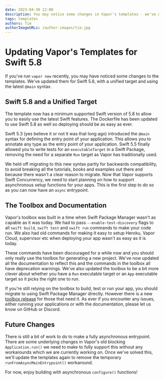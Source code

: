 ```yaml
---
date: 2023-04-30 12:00
description: You may notice some changes in Vapor's templates - we've updated then for Swift 5.8, with a unified target and using the latest `@main` syntax.
tags: templates
authors: Tim
authorImageURLs: /author-images/tim.jpg
---
```

# Updating Vapor's Templates for Swift 5.8

If you've run `vapor new` recently, you may have noticed some changes to the templates. We've updated them for Swift 5.8, with a unified target and using the latest `@main` syntax.

## Swift 5.8 and a Unified Target

The template now has a minimum supported Swift version of 5.8 to allow you to easily use the latest Swift features. The Dockerfile has been updated to use Swift 5.8 as well so deploying should be as easy as ever.

Swift 5.3 (yes believe it or not it was that long ago) introduced the `@main` syntax for defining the entry point of your application. This allows you to annotate any type as the entry point of your application. Swift 5.5 finally allowed you to write tests for an `executableTarget` in a Swift Package, removing the need for a separate `Run` target as Vapor has traditionally used.

We held off migrating to this new syntax partly for backwards compatibility, to avoid breaking all the tutorials, books and examples out there and because there wasn't a clear reason to migrate. Now that Vapor supports Swift Concurrency, we need to start planning on how to support asynchronous setup functions for your apps. This is the first step to do so as you can now have an `async` entrypoint.

## The Toolbox and Documentation

Vapor's toolbox was built in a time when Swift Package Manager wasn't as capable as it was today. We had to pass `--enable-test-discovery` flags to all `swift build`, `swift test` and `swift run` commands to make your code run. We also had old commands for making it easy to setup Heroku, Vapor Cloud, supervisor etc when deploying your app wasn't as easy as it is today.

These commands have been discouraged for a while now and you should only really use the toolbox for generating a new project. We've now updated all the documentation to reflect this and the commands in the toolbox all have deprecation warnings. We've also updated the toolbox to be a bit more clever about whether you have a `Run` executable target or an `App` executable target so it picks the right one to run.

If you're still relying on the toolbox to build, test or run your app, you should migrate to using Swift Package Manager directly. However there is a new [toolbox release](https://github.com/vapor/toolbox/releases/tag/18.7.0) for those that need it. As ever if you encounter any issues, either running your applications or with the documentation, please let us know on GitHub or Discord.

## Future Changes

There is still a bit of work to do to make a fully asynchronous entrypoint. There are some underlying changes in Vapor's old blocking `Application.run()` we need to make to fully support this without any workarounds which we are currently working on. Once we've solved this, we'll update the templates again to remove the temporary `runFromAsyncMainEntrypoint()` workaround.

For now, enjoy building with asynchronous `configure()` functions!